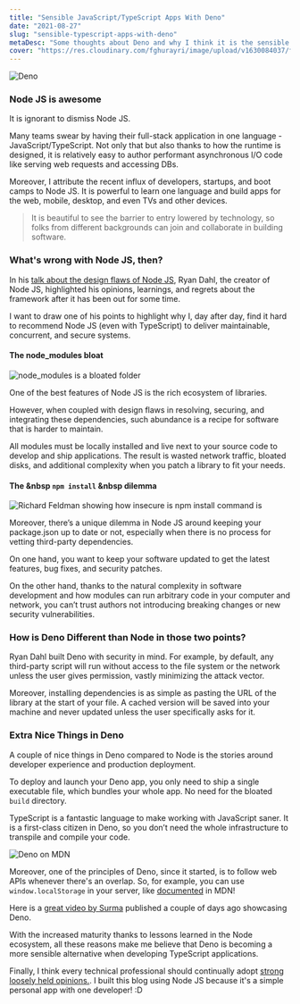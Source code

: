 ```yaml
---
title: "Sensible JavaScript/TypeScript Apps With Deno"
date: "2021-08-27"
slug: "sensible-typescript-apps-with-deno"
metaDesc: "Some thoughts about Deno and why I think it is the sensible long-term option when developing apps with TypeScript"
cover: "https://res.cloudinary.com/fghurayri/image/upload/v1630084037/faisal.sh/sensible-typescript-with-deno/deno-logo.png"
---
```


<script context="module">
  export const prerender = true;
</script>

![Deno](https://res.cloudinary.com/fghurayri/image/upload/v1630084037/faisal.sh/sensible-typescript-with-deno/deno-logo.png)


### Node JS is awesome

It is ignorant to dismiss Node JS. 

Many teams swear by having their full-stack application in one language - JavaScript/TypeScript. Not only that but also thanks to how the runtime is designed, it is relatively easy to author performant asynchronous I/O code like serving web requests and accessing DBs.

Moreover, I attribute the recent influx of developers, startups, and boot camps to Node JS. It is powerful to learn one language and build apps for the web, mobile, desktop, and even TVs and other devices.

> It is beautiful to see the barrier to entry lowered by technology, so folks from different backgrounds can join and collaborate in building software.

### What's wrong with Node JS, then?

In his [talk about the design flaws of Node JS](https://www.youtube.com/watch?v=M3BM9TB-8yA), Ryan Dahl, the creator of Node JS, highlighted his opinions, learnings, and regrets about the framework after it has been out for some time.

I want to draw one of his points to highlight why I, day after day, find it hard to recommend Node JS (even with TypeScript) to deliver maintainable, concurrent, and secure systems.

#### The node_modules bloat

![node_modules is a bloated folder](https://res.cloudinary.com/fghurayri/image/upload/v1630099055/faisal.sh/sensible-typescript-with-deno/node-modules.png)

One of the best features of Node JS is the rich ecosystem of libraries. 

However, when coupled with design flaws in resolving, securing, and integrating these dependencies, such abundance is a recipe for software that is harder to maintain.

All modules must be locally installed and live next to your source code to develop and ship applications. The result is wasted network traffic, bloated disks, and additional complexity when you patch a library to fit your needs.

#### The &nbsp `npm install` &nbsp dilemma

![Richard Feldman showing how insecure is npm install command is](https://res.cloudinary.com/fghurayri/image/upload/v1630101562/faisal.sh/sensible-typescript-with-deno/npm-install.png)

Moreover, there’s a unique dilemma in Node JS around keeping your package.json up to date or not, especially when there is no process for vetting third-party dependencies.

On one hand, you want to keep your software updated to get the latest features, bug fixes, and security patches.

On the other hand, thanks to the natural complexity in software development and how modules can run arbitrary code in your computer and network, you can’t trust authors not introducing breaking changes or new security vulnerabilities.

### How is Deno Different than Node in those two points?

Ryan Dahl built Deno with security in mind. For example, by default, any third-party script will run without access to the file system or the network unless the user gives permission, vastly minimizing the attack vector.

Moreover, installing dependencies is as simple as pasting the URL of the library at the start of your file. A cached version will be saved into your machine and never updated unless the user specifically asks for it.

### Extra Nice Things in Deno

A couple of nice things in Deno compared to Node is the stories around developer experience and production deployment.

To deploy and launch your Deno app, you only need to ship a single executable file, which bundles your whole app. No need for the bloated `build` directory.

TypeScript is a fantastic language to make working with JavaScript saner. It is a first-class citizen in Deno, so you don’t need the whole infrastructure to transpile and compile your code.

![Deno on MDN](https://res.cloudinary.com/fghurayri/image/upload/v1630103792/faisal.sh/sensible-typescript-with-deno/mdn.png)

Moreover, one of the principles of Deno, since it started, is to follow web APIs whenever there's an overlap. So, for example, you can use `window.localStorage` in your server, like [documented](https://developer.mozilla.org/en-US/docs/Web/API/Window/localStorage) in MDN!

Here is a [great video by Surma](https://www.youtube.com/watch?v=SYkzk_j3yb0) published a couple of days ago showcasing Deno.

With the increased maturity thanks to lessons learned in the Node ecosystem, all these reasons make me believe that Deno is becoming a more sensible alternative when developing TypeScript applications.

Finally, I think every technical professional should continually adopt [strong loosely held opinions.](https://medium.com/@ameet/strong-opinions-weakly-held-a-framework-for-thinking-6530d417e364). I built this blog using Node JS because it's a simple personal app with one developer! :D 

